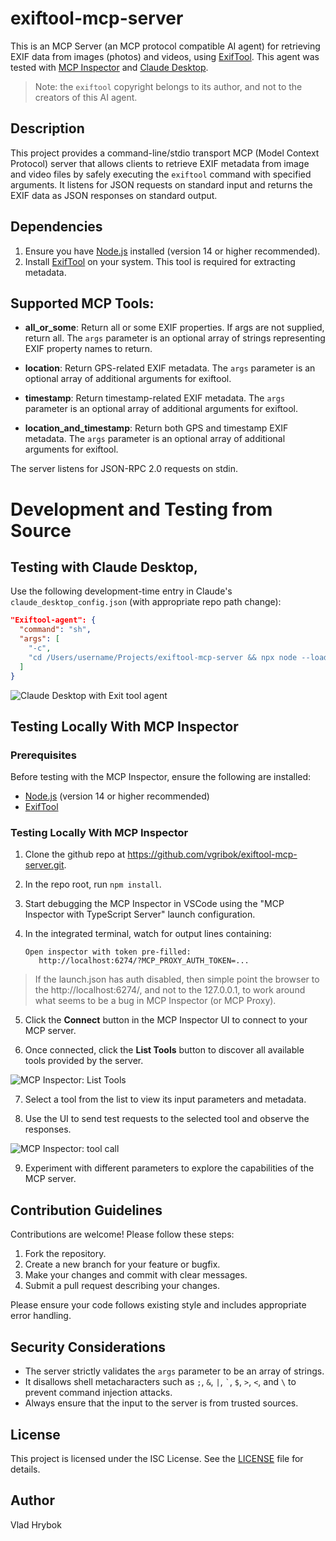 # exiftool-mcp-server

This is an MCP Server (an MCP protocol compatible AI agent) for retrieving EXIF data from images (photos) and videos, using [ExifTool](https://exiftool.org/). This agent was tested with [MCP Inspector](https://modelcontextprotocol.io/docs/tools/inspector) and [Claude Desktop](https://claude.ai/download).

> Note: the `exiftool` copyright belongs to its author, and not to the creators of this AI agent.

## Description

This project provides a command-line/stdio transport MCP (Model Context Protocol) server that allows clients to retrieve EXIF metadata from image and video files by safely executing the `exiftool` command with specified arguments. It listens for JSON requests on standard input and returns the EXIF data as JSON responses on standard output.

## Dependencies

1. Ensure you have [Node.js](https://nodejs.org/) installed (version 14 or higher recommended).
2. Install [ExifTool](https://exiftool.org/) on your system. This tool is required for extracting metadata.


## Supported MCP Tools:

- **all_or_some**: Return all or some EXIF properties. If args are not supplied, return all. The `args` parameter is an optional array of strings representing EXIF property names to return.

- **location**: Return GPS-related EXIF metadata. The `args` parameter is an optional array of additional arguments for exiftool.

- **timestamp**: Return timestamp-related EXIF metadata. The `args` parameter is an optional array of additional arguments for exiftool.

- **location_and_timestamp**: Return both GPS and timestamp EXIF metadata. The `args` parameter is an optional array of additional arguments for exiftool.

The server listens for JSON-RPC 2.0 requests on stdin. 


# Development and Testing from Source

## Testing with Claude Desktop, 

Use the following development-time entry in Claude's `claude_desktop_config.json` (with appropriate repo path change):

```json
"Exiftool-agent": {
  "command": "sh",
  "args": [
    "-c",
    "cd /Users/username/Projects/exiftool-mcp-server && npx node --loader ts-node/esm --no-warnings src/index.ts"
  ]
}
```

![Claude Desktop with Exit tool agent](docs/images/claude-desktop.png)

## Testing Locally With MCP Inspector

### Prerequisites

Before testing with the MCP Inspector, ensure the following are installed:

- [Node.js](https://nodejs.org/) (version 14 or higher recommended)
- [ExifTool](https://exiftool.org/)


### Testing Locally With MCP Inspector

1. Clone the github repo at https://github.com/vgribok/exiftool-mcp-server.git.

2. In the repo root, run `npm install`.

3. Start debugging the MCP Inspector in VSCode using the "MCP Inspector with TypeScript Server" launch configuration.

4. In the integrated terminal, watch for output lines containing:

   ```
   Open inspector with token pre-filled:
      http://localhost:6274/?MCP_PROXY_AUTH_TOKEN=...
   ```
  > If the launch.json has auth disabled, then simple point the browser to the http://localhost:6274/, and not to the 127.0.0.1, to work around what seems to be a bug in MCP Inspector (or MCP Proxy).

5. Click the **Connect** button in the MCP Inspector UI to connect to your MCP server.

6. Once connected, click the **List Tools** button to discover all available tools provided by the server.

![MCP Inspector: List Tools](docs/images/mcp-inspector-list-tools.png)

7. Select a tool from the list to view its input parameters and metadata.

8. Use the UI to send test requests to the selected tool and observe the responses.

![MCP Inspector: tool call](docs/images/mcp-inspector-tool-call.png)

9. Experiment with different parameters to explore the capabilities of the MCP server.


## Contribution Guidelines

Contributions are welcome! Please follow these steps:

1. Fork the repository.
2. Create a new branch for your feature or bugfix.
3. Make your changes and commit with clear messages.
4. Submit a pull request describing your changes.

Please ensure your code follows existing style and includes appropriate error handling.

## Security Considerations

- The server strictly validates the `args` parameter to be an array of strings.
- It disallows shell metacharacters such as `;`, `&`, `|`, `` ` ``, `$`, `>`, `<`, and `\` to prevent command injection attacks.
- Always ensure that the input to the server is from trusted sources.

## License

This project is licensed under the ISC License. See the [LICENSE](LICENSE) file for details.

## Author

Vlad Hrybok
